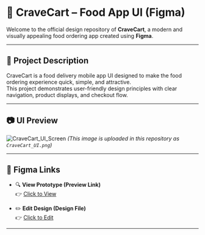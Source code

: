 # 🍕 CraveCart – Food App UI (Figma)

Welcome to the official design repository of **CraveCart**, a modern and visually appealing food ordering app created using **Figma**.

---

## 📌 Project Description

CraveCart is a food delivery mobile app UI designed to make the food ordering experience quick, simple, and attractive.  
This project demonstrates user-friendly design principles with clear navigation, product displays, and checkout flow.

---

## 📷 UI Preview

![CraveCart_UI_Screen](./assets/CraveCart_UI.png)
_(This image is uploaded in this repository as `CraveCart_UI.png`)_

---

## 🔗 Figma Links

- 🔍 **View Prototype (Preview Link)**  
  👉 [Click to View](https://www.figma.com/proto/61xJonCMMc01wEmLVHbALf/Food-App?node-id=22-138&p=f&t=hiqSGPdKDCIPK3zG-1&scaling=scale-down&content-scaling=fixed&page-id=0%3A1&starting-point-node-id=1%3A2)

- ✏️ **Edit Design (Design File)**  
  👉 [Click to Edit](https://www.figma.com/design/61xJonCMMc01wEmLVHbALf/Food-App?node-id=0-1&t=kpXCe7AMsOmUD5GC-1)

---


